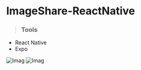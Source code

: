 # ImageShare-ReactNative


>### Tools
* React Native
* Expo

![Imag](https://i.ibb.co/V2S7gd6/image-share-react-native1.png)
![Imag](https://i.ibb.co/CzK7vXs/image-share-react-native2.png)
